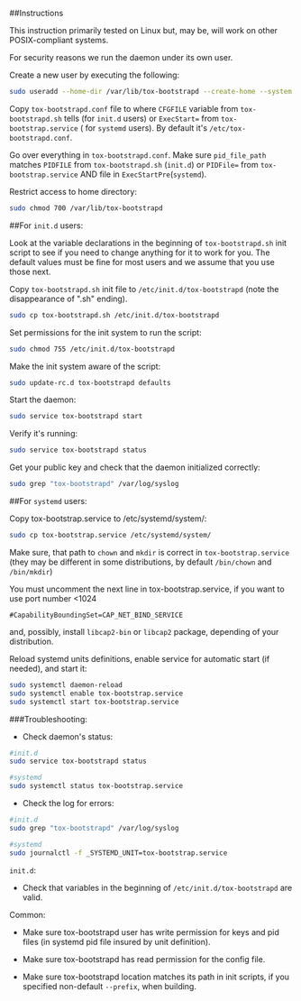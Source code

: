 ##Instructions 

This instruction primarily tested on Linux but, may be, will work on other POSIX-compliant systems.

For security reasons we run the daemon under its own user.

Create a new user by executing the following:
```sh
sudo useradd --home-dir /var/lib/tox-bootstrapd --create-home --system --shell /sbin/nologin --comment "Account to run Tox's DHT bootstrap daemon" --user-group tox-bootstrapd
```

Copy `tox-bootstrapd.conf` file to where `CFGFILE` variable from `tox-bootstrapd.sh` tells (for `init.d` users) or `ExecStart=` from `tox-bootstrap.service` ( for `systemd` users). By default it's `/etc/tox-bootstrapd.conf`.

Go over everything in `tox-bootstrapd.conf`. Make sure `pid_file_path` matches `PIDFILE` from `tox-bootstrapd.sh` (`init.d`) or `PIDFile=` from `tox-bootstrap.service` AND file in `ExecStartPre`(`systemd`).


Restrict access to home directory:
```sh
sudo chmod 700 /var/lib/tox-bootstrapd
```

##For `init.d` users:

Look at the variable declarations in the beginning of `tox-bootstrapd.sh` init script to see if you need to change anything for it to work for you. The default values must be fine for most users and we assume that you use those next.

Copy `tox-bootstrapd.sh` init file to `/etc/init.d/tox-bootstrapd` (note the disappearance of ".sh" ending).
```sh
sudo cp tox-bootstrapd.sh /etc/init.d/tox-bootstrapd
```

Set permissions for the init system to run the script:
```sh
sudo chmod 755 /etc/init.d/tox-bootstrapd
```

Make the init system aware of the script:
```sh
sudo update-rc.d tox-bootstrapd defaults
```

Start the daemon:
```sh
sudo service tox-bootstrapd start
```

Verify it's running:
```sh
sudo service tox-bootstrapd status
```

Get your public key and check that the daemon initialized correctly:
```sh
sudo grep "tox-bootstrapd" /var/log/syslog
```

##For `systemd` users:

Copy tox-bootstrap.service to /etc/systemd/system/:
```sh
sudo cp tox-bootstrap.service /etc/systemd/system/
```

Make sure, that path to `chown` and `mkdir` is correct in `tox-bootstrap.service` (they may be different in some distributions, by default  `/bin/chown` and `/bin/mkdir`) 

You must uncomment the next line in tox-bootstrap.service, if you want to use port number <1024 
	
	#CapabilityBoundingSet=CAP_NET_BIND_SERVICE

and, possibly, install `libcap2-bin` or `libcap2` package, depending of your distribution.


Reload systemd units definitions, enable service for automatic start (if needed), and start it: 
```sh
sudo systemctl daemon-reload
sudo systemctl enable tox-bootstrap.service
sudo systemctl start tox-bootstrap.service
```
###Troubleshooting:

- Check daemon's status:
```sh
#init.d
sudo service tox-bootstrapd status

#systemd
sudo systemctl status tox-bootstrap.service 
```

- Check the log for errors: 
```sh
#init.d
sudo grep "tox-bootstrapd" /var/log/syslog

#systemd
sudo journalctl -f _SYSTEMD_UNIT=tox-bootstrap.service
```

`init.d`:
- Check that variables in the beginning of `/etc/init.d/tox-bootstrapd` are valid.


Common:

- Make sure tox-bootstrapd user has write permission for keys and pid files (in systemd pid file insured by unit definition).

- Make sure tox-bootstrapd has read permission for the config file.

- Make sure tox-bootstrapd location matches its path in init scripts, if you specified non-default `--prefix`, when building. 
